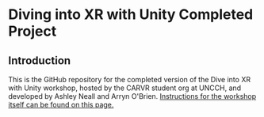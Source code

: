 # Diving into XR with Unity Completed Project
## Introduction
This is the GitHub repository for the completed version of the Dive into XR with Unity workshop, hosted by the CARVR student org at UNCCH, and developed by Ashley Neall and Arryn O'Brien.
[Instructions for the workshop itself can be found on this page.](https://github.com/carolina-ar-vr/dive-into-xr)
